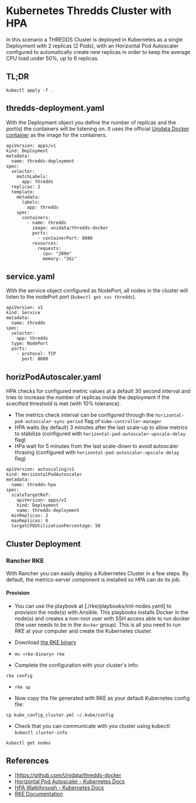 # Kubernetes Thredds Cluster with HPA
In this scenario a THREDDS Cluster is deployed in Kubernetes as a single Deployment with 2 replicas (2 Pods), with an Horizontal Pod Autoscaler configured
to automatically create new replicas in order to keep the average CPU load under 50%, up to 6 replicas.

## TL;DR
`kubectl apply -f .`

## thredds-deployment.yaml
With the Deployment object you define the number of replicas and the port(s) the containers will be listening on. It uses the official [Unidata Docker container](https://hub.docker.com/r/unidata/thredds-docker/dockerfile) as the image for the containers.

```
apiVersion: apps/v1
kind: Deployment
metadata:
  name: thredds-deployment
spec:
  selector:
    matchLabels:
      app: thredds
  replicas: 2
  template:
    metadata:
      labels:
        app: thredds
    spec:
      containers:
        - name: thredds
          image: unidata/thredds-docker
          ports:
            - containerPort: 8080
          resources:
            requests:
              cpu: "200m"
              memory: "2Gi"
```
## service.yaml

With the service object configured as NodePort, all nodes in the cluster will listen to the nodePort port (`kubectl get svc thredds`).

```
apiVersion: v1
kind: Service
metadata:
  name: thredds
spec:
  selector:
    app: thredds
  type: NodePort
  ports:
    - protocol: TCP
      port: 8080
```

## horizPodAutoscaler.yaml
HPA checks for configured metric values at a default 30 second interval and tries to increase the number of replicas inside the deployment if the scecified threshold is met (with 10% tolerance).

* The metrics check interval can be configured through the `horizontal-pod-autoscaler-sync-period` flag of `kube-controller-manager`
* HPA waits (by default) 3 minutes after the last scale-up to allow metrics to stabilize (configured with `horizontal-pod-autoscaler-upscale-delay` flag)
* HPa wait for 5 minutes from the last scale-down to avoid autoscaler thrasing (configured with `horizontal-pod-autoscaler-upscale-delay` flag)

```
apiVersion: autoscaling/v1
kind: HorizontalPodAutoscaler
metadata:
  name: thredds-hpa
spec:
  scaleTargetRef:
    apiVersion: apps/v1
    kind: Deployment
    name: thredds-deployment
  minReplicas: 2
  maxReplicas: 6
  targetCPUUtilizationPercentage: 50

```


## Cluster Deployment

### Rancher RKE
With Rancher you can easily deploy a Kubernetes Cluster in a few steps. By default, the metrics-server component is installed so HPA can do its job.

#### Provision

* You can use the playbook at [./rke/playbooks/init-nodes.yaml] to provision the node(s) with Ansible. This playbooks installs Docker in the node(s) and creates a non-root user with SSH access able to run docker (the user needs to be in the `docker` group).
This is all you need to run RKE at your computer and create the Kubernetes cluster.

* Download [the RKE binary](https://rancher.com/docs/rke/latest/en/installation/#download-the-rke-binary)

* `mv <rke-binary> rke`

* Complete the configuration with your cluster's info:

`rke config`

* `rke up`

* Now copy the file generated with RKE as your default Kubernetes config file:

`cp kube_config_cluster.yml ~/.kube/config`

* Check that you can communicate with you cluster using kubectl:
`kubectl cluster-info`

`kubectl get nodes`

## References
* [https://github.com/Unidata/thredds-docker
* [Horizontal Pod Autoscaler - Kubernetes Docs](https://kubernetes.io/docs/tasks/run-application/horizontal-pod-autoscale/#support-for-cooldown-delay)
* [HPA Walkthrough - Kubernetes Docs](https://kubernetes.io/docs/tasks/run-application/horizontal-pod-autoscale-walkthrough/)
* [RKE Documentation](https://rancher.com/docs/rke/latest/en/)
